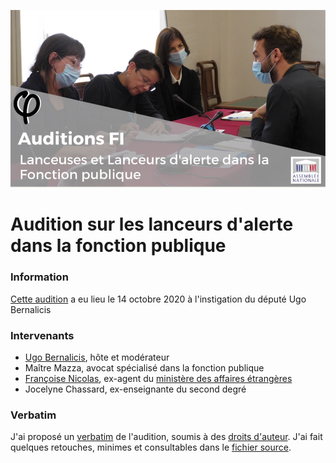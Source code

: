 ![image-mise-en-avant](pieces/audition-phi.png)
# Audition sur les lanceurs d'alerte dans la fonction publique #
### Information ###
[Cette audition](https://www.facebook.com/ugobernalicis/videos/audition-%CF%86-lanceurs-dalerte-dans-la-fonction-publique-14-octobre-2020/2815635448757703/) a eu lieu le 14 octobre 2020 à l'instigation du député Ugo Bernalicis
### Intervenants ###
* [Ugo Bernalicis](https://www.facebook.com/ugobernalicis), hôte et modérateur
* Maître Mazza, avocat spécialisé dans la fonction publique
* [Françoise Nicolas](https://github.com/francoise-nicolas), ex-agent du [ministère des affaires étrangères](https://www.diplomatie.gouv.fr/fr/) 
* Jocelyne Chassard, ex-enseignante du second degré 
### Verbatim ###
J'ai proposé un [verbatim](verbatim.md) de l'audition, soumis à des [droits d'auteur](LICENSE.md). J'ai fait quelques retouches, minimes et consultables dans le [fichier source](verbatim.md?plain=1).

